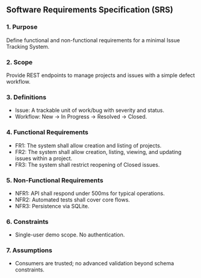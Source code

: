 ## Software Requirements Specification (SRS)

### 1. Purpose
Define functional and non-functional requirements for a minimal Issue Tracking System.

### 2. Scope
Provide REST endpoints to manage projects and issues with a simple defect workflow.

### 3. Definitions
- Issue: A trackable unit of work/bug with severity and status.
- Workflow: New → In Progress → Resolved → Closed.

### 4. Functional Requirements
- FR1: The system shall allow creation and listing of projects.
- FR2: The system shall allow creation, listing, viewing, and updating issues within a project.
- FR3: The system shall restrict reopening of Closed issues.

### 5. Non-Functional Requirements
- NFR1: API shall respond under 500ms for typical operations.
- NFR2: Automated tests shall cover core flows.
- NFR3: Persistence via SQLite.

### 6. Constraints
- Single-user demo scope. No authentication.

### 7. Assumptions
- Consumers are trusted; no advanced validation beyond schema constraints.

